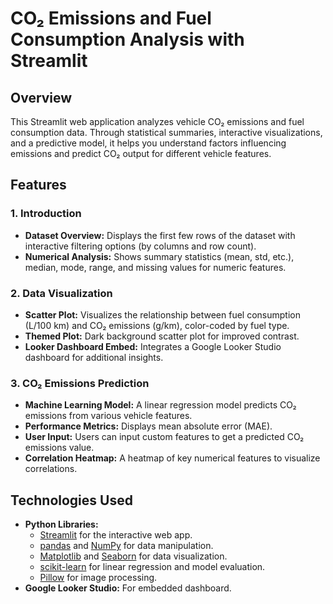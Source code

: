 
# CO₂ Emissions and Fuel Consumption Analysis with Streamlit

## Overview
This Streamlit web application analyzes vehicle CO₂ emissions and fuel consumption data. Through statistical summaries, interactive visualizations, and a predictive model, it helps you understand factors influencing emissions and predict CO₂ output for different vehicle features.

## Features

### 1. Introduction
- **Dataset Overview:** Displays the first few rows of the dataset with interactive filtering options (by columns and row count).
- **Numerical Analysis:** Shows summary statistics (mean, std, etc.), median, mode, range, and missing values for numeric features.

### 2. Data Visualization
- **Scatter Plot:** Visualizes the relationship between fuel consumption (L/100 km) and CO₂ emissions (g/km), color-coded by fuel type.
- **Themed Plot:** Dark background scatter plot for improved contrast.
- **Looker Dashboard Embed:** Integrates a Google Looker Studio dashboard for additional insights.

### 3. CO₂ Emissions Prediction
- **Machine Learning Model:** A linear regression model predicts CO₂ emissions from various vehicle features.
- **Performance Metrics:** Displays mean absolute error (MAE).
- **User Input:** Users can input custom features to get a predicted CO₂ emissions value.
- **Correlation Heatmap:** A heatmap of key numerical features to visualize correlations.

## Technologies Used
- **Python Libraries:** 
  - [Streamlit](https://streamlit.io/) for the interactive web app.
  - [pandas](https://pandas.pydata.org/) and [NumPy](https://numpy.org/) for data manipulation.
  - [Matplotlib](https://matplotlib.org/) and [Seaborn](https://seaborn.pydata.org/) for data visualization.
  - [scikit-learn](https://scikit-learn.org/) for linear regression and model evaluation.
  - [Pillow](https://pillow.readthedocs.io/) for image processing.
- **Google Looker Studio:** For embedded dashboard.


